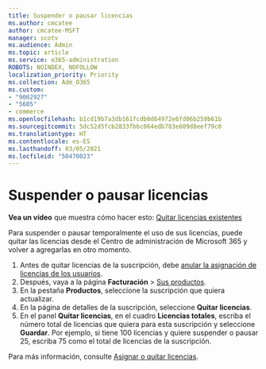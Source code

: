 ```yaml
---
title: Suspender o pausar licencias
ms.author: cmcatee
author: cmcatee-MSFT
manager: scotv
ms.audience: Admin
ms.topic: article
ms.service: o365-administration
ROBOTS: NOINDEX, NOFOLLOW
localization_priority: Priority
ms.collection: Adm_O365
ms.custom:
- "9002927"
- "5605"
- commerce
ms.openlocfilehash: b1cd19b7a3db161fcdb0d64972e6fd06b259b61b
ms.sourcegitcommit: 5dc52d5fcb2833fbbc064edb783e609d8eef79c0
ms.translationtype: HT
ms.contentlocale: es-ES
ms.lasthandoff: 03/05/2021
ms.locfileid: "50470023"
---
```

# <a name="suspend-or-pause-licenses"></a>Suspender o pausar licencias

**Vea un vídeo** que muestra cómo hacer esto: [Quitar licencias existentes](https://go.microsoft.com/fwlink/p/?linkid=2154938)

Para suspender o pausar temporalmente el uso de sus licencias, puede quitar las licencias desde el Centro de administración de Microsoft 365 y volver a agregarlas en otro momento.

1. Antes de quitar licencias de la suscripción, debe [anular la asignación de licencias de los usuarios](https://docs.microsoft.com/microsoft-365/admin/manage/remove-licenses-from-users).
2. Después, vaya a la página **Facturación** > [Sus productos](https://go.microsoft.com/fwlink/p/?linkid=842054).
3. En la pestaña **Productos**, seleccione la suscripción que quiera actualizar.
4. En la página de detalles de la suscripción, seleccione **Quitar licencias**.
5. En el panel **Quitar licencias**, en el cuadro **Licencias totales**, escriba el número total de licencias que quiera para esta suscripción y seleccione **Guardar**. Por ejemplo, si tiene 100 licencias y quiere suspender o pausar 25, escriba 75 como el total de licencias de la suscripción.

Para más información, consulte [Asignar o quitar licencias](https://docs.microsoft.com/microsoft-365/commerce/licenses/buy-licenses).